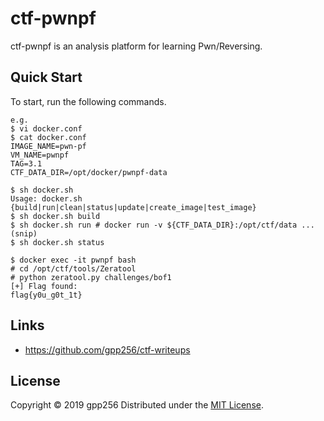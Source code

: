 ctf-pwnpf
============

ctf-pwnpf is an analysis platform for learning Pwn/Reversing.

Quick Start
------------

To start, run the following commands.

    e.g.
    $ vi docker.conf
    $ cat docker.conf
    IMAGE_NAME=pwn-pf
    VM_NAME=pwnpf
    TAG=3.1
    CTF_DATA_DIR=/opt/docker/pwnpf-data
    
    $ sh docker.sh
    Usage: docker.sh {build|run|clean|status|update|create_image|test_image}
    $ sh docker.sh build
    $ sh docker.sh run # docker run -v ${CTF_DATA_DIR}:/opt/ctf/data ...(snip)
    $ sh docker.sh status
    
    $ docker exec -it pwnpf bash
    # cd /opt/ctf/tools/Zeratool
    # python zeratool.py challenges/bof1
    [+] Flag found:
    flag{y0u_g0t_1t}

Links
--------

* https://github.com/gpp256/ctf-writeups

License
----------
Copyright &copy; 2019 gpp256
Distributed under the [MIT License][mit].  

[MIT]: https://github.com/gpp256/ctf-pwnpf/blob/master/LICENSE

